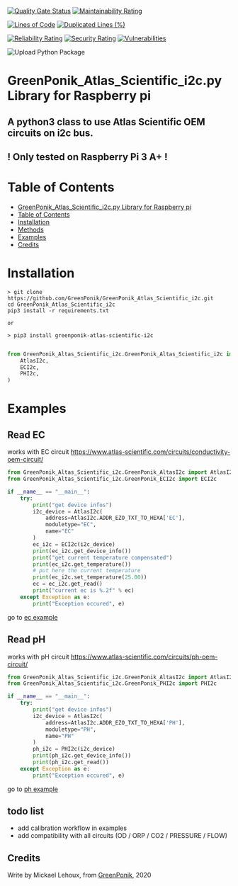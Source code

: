 [![Quality Gate Status](https://sonarcloud.io/api/project_badges/measure?project=GreenPonik_GreenPonik_Atlas_Scientific_i2c&metric=alert_status)](https://sonarcloud.io/dashboard?id=GreenPonik_GreenPonik_Atlas_Scientific_i2c)
[![Maintainability Rating](https://sonarcloud.io/api/project_badges/measure?project=GreenPonik_GreenPonik_Atlas_Scientific_i2c&metric=sqale_rating)](https://sonarcloud.io/dashboard?id=GreenPonik_GreenPonik_Atlas_Scientific_i2c)

[![Lines of Code](https://sonarcloud.io/api/project_badges/measure?project=GreenPonik_GreenPonik_Atlas_Scientific_i2c&metric=ncloc)](https://sonarcloud.io/dashboard?id=GreenPonik_GreenPonik_Atlas_Scientific_i2c)
[![Duplicated Lines (%)](https://sonarcloud.io/api/project_badges/measure?project=GreenPonik_GreenPonik_Atlas_Scientific_i2c&metric=duplicated_lines_density)](https://sonarcloud.io/dashboard?id=GreenPonik_GreenPonik_Atlas_Scientific_i2c)

[![Reliability Rating](https://sonarcloud.io/api/project_badges/measure?project=GreenPonik_GreenPonik_Atlas_Scientific_i2c&metric=reliability_rating)](https://sonarcloud.io/dashboard?id=GreenPonik_GreenPonik_Atlas_Scientific_i2c)
[![Security Rating](https://sonarcloud.io/api/project_badges/measure?project=GreenPonik_GreenPonik_Atlas_Scientific_i2c&metric=security_rating)](https://sonarcloud.io/dashboard?id=GreenPonik_GreenPonik_Atlas_Scientific_i2c)
[![Vulnerabilities](https://sonarcloud.io/api/project_badges/measure?project=GreenPonik_GreenPonik_Atlas_Scientific_i2c&metric=vulnerabilities)](https://sonarcloud.io/dashboard?id=GreenPonik_GreenPonik_Atlas_Scientific_i2c)


![Upload Python Package](https://github.com/GreenPonik/GreenPonik_Atlas_Scientific_i2c/workflows/Upload%20Python%20Package/badge.svg?event=release)


# GreenPonik_Atlas_Scientific_i2c.py Library for Raspberry pi
## A python3 class to use Atlas Scientific OEM circuits on i2c bus.<br>

## ! Only tested on Raspberry Pi 3 A+ !<br>


# Table of Contents

- [GreenPonik_Atlas_Scientific_i2c.py Library for Raspberry pi](#GreenPonikAtlasScientifici2cpy-library-for-raspberry-pi)
- [Table of Contents](#table-of-contents)
- [Installation](#installation)
- [Methods](#methods)
- [Examples](#examples)
- [Credits](#credits)


# Installation
```shell
> git clone https://github.com/GreenPonik/GreenPonik_Atlas_Scientific_i2c.git
cd GreenPonik_Atlas_Scientific_i2c
pip3 install -r requirements.txt

or

> pip3 install greenponik-atlas-scientific-i2c
```
```python

from GreenPonik_Altas_Scientific_i2c.GreenPonik_Altas_Scientific_i2c import (
    AtlasI2c,
    ECI2c,
    PHI2c,
)
```

# Examples

## **Read EC**
works with EC circuit https://www.atlas-scientific.com/circuits/conductivity-oem-circuit/<br>

```python
from GreenPonik_Altas_Scientific_i2c.GreenPonik_AltasI2c import AtlasI2c
from GreenPonik_Altas_Scientific_i2c.GreenPonik_ECI2c import ECI2c

if __name__ == "__main__":
    try:
        print("get device infos")
        i2c_device = AtlasI2c(
            address=AtlasI2c.ADDR_EZO_TXT_TO_HEXA['EC'],
            moduletype="EC",
            name="EC"
        )
        ec_i2c = ECI2c(i2c_device)
        print(ec_i2c.get_device_info())
        print("get current temperature compensated")
        print(ec_i2c.get_temperature())
        # put here the current temperature
        print(ec_i2c.set_temperature(25.00))
        ec = ec_i2c.get_read()
        print("current ec is %.2f" % ec)
    except Exception as e:
        print("Exception occured", e)

```
go to [ec example](examples/read_ec.py)

## **Read pH**
works with pH circuit https://www.atlas-scientific.com/circuits/ph-oem-circuit/<br>

```python
from GreenPonik_Altas_Scientific_i2c.GreenPonik_AltasI2c import AtlasI2c
from GreenPonik_Altas_Scientific_i2c.GreenPonik_PHI2c import PHI2c

if __name__ == "__main__":
    try:
        print("get device infos")
        i2c_device = AtlasI2c(
            address=AtlasI2c.ADDR_EZO_TXT_TO_HEXA['PH'],
            moduletype="PH",
            name="PH"
        )
        ph_i2c = PHI2c(i2c_device)
        print(ph_i2c.get_device_info())
        print(ph_i2c.get_read())
    except Exception as e:
        print("Exception occured", e)

```
go to [ph example](examples/read_ph.py)

## todo list
- add calibration workflow in examples
- add compatibility with all circuits (OD / ORP / CO2 / PRESSURE / FLOW)

## Credits
Write by Mickael Lehoux, from [GreenPonik](https://www.greenponik.com), 2020
